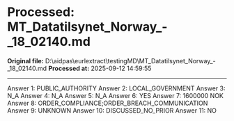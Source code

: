 # Processed: MT_Datatilsynet_Norway_-_18_02140.md

**Original file:** D:\aidpas\eurlextract\testingMD\MT_Datatilsynet_Norway_-_18_02140.md
**Processed at:** 2025-09-12 14:59:55

---

Answer 1: PUBLIC_AUTHORITY
Answer 2: LOCAL_GOVERNMENT
Answer 3: N_A
Answer 4: N_A
Answer 5: N_A
Answer 6: YES
Answer 7: 1600000 NOK
Answer 8: ORDER_COMPLIANCE;ORDER_BREACH_COMMUNICATION
Answer 9: UNKNOWN
Answer 10: DISCUSSED_NO_PRIOR
Answer 11: NO